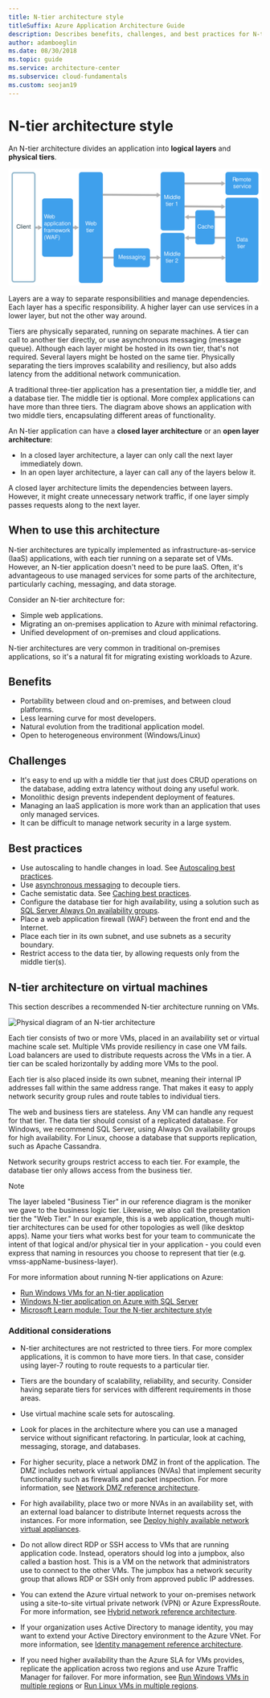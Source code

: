 ```yaml
---
title: N-tier architecture style
titleSuffix: Azure Application Architecture Guide
description: Describes benefits, challenges, and best practices for N-tier architectures on Azure.
author: adamboeglin
ms.date: 08/30/2018
ms.topic: guide
ms.service: architecture-center
ms.subservice: cloud-fundamentals
ms.custom: seojan19
---
```


# N-tier architecture style

An N-tier architecture divides an application into **logical layers** and **physical tiers**.

![Logical diagram of an N-tier architecture style](./images/n-tier-logical.svg)

Layers are a way to separate responsibilities and manage dependencies. Each layer has a specific responsibility. A higher layer can use services in a lower layer, but not the other way around.

Tiers are physically separated, running on separate machines. A tier can call to another tier directly, or use asynchronous messaging (message queue). Although each layer might be hosted in its own tier, that's not required. Several layers might be hosted on the same tier. Physically separating the tiers improves scalability and resiliency, but also adds latency from the additional network communication.

A traditional three-tier application has a presentation tier, a middle tier, and a database tier. The middle tier is optional. More complex applications can have more than three tiers. The diagram above shows an application with two middle tiers, encapsulating different areas of functionality.

An N-tier application can have a **closed layer architecture** or an **open layer architecture**:

- In a closed layer architecture, a layer can only call the next layer immediately down.
- In an open layer architecture, a layer can call any of the layers below it.

A closed layer architecture limits the dependencies between layers. However, it might create unnecessary network traffic, if one layer simply passes requests along to the next layer.

## When to use this architecture

N-tier architectures are typically implemented as infrastructure-as-service (IaaS) applications, with each tier running on a separate set of VMs. However, an N-tier application doesn't need to be pure IaaS. Often, it's advantageous to use managed services for some parts of the architecture, particularly caching, messaging, and data storage.

Consider an N-tier architecture for:

- Simple web applications.
- Migrating an on-premises application to Azure with minimal refactoring.
- Unified development of on-premises and cloud applications.

N-tier architectures are very common in traditional on-premises applications, so it's a natural fit for migrating existing workloads to Azure.

## Benefits

- Portability between cloud and on-premises, and between cloud platforms.
- Less learning curve for most developers.
- Natural evolution from the traditional application model.
- Open to heterogeneous environment (Windows/Linux)

## Challenges

- It's easy to end up with a middle tier that just does CRUD operations on the database, adding extra latency without doing any useful work.
- Monolithic design prevents independent deployment of features.
- Managing an IaaS application is more work than an application that uses only managed services.
- It can be difficult to manage network security in a large system.

## Best practices

- Use autoscaling to handle changes in load. See [Autoscaling best practices][autoscaling].
- Use [asynchronous messaging](https://docs.microsoft.com/azure/service-bus-messaging/service-bus-async-messaging) to decouple tiers.
- Cache semistatic data. See [Caching best practices][caching].
- Configure the database tier for high availability, using a solution such as [SQL Server Always On availability groups][sql-always-on].
- Place a web application firewall (WAF) between the front end and the Internet.
- Place each tier in its own subnet, and use subnets as a security boundary.
- Restrict access to the data tier, by allowing requests only from the middle tier(s).

## N-tier architecture on virtual machines

This section describes a recommended N-tier architecture running on VMs.

![Physical diagram of an N-tier architecture](./images/n-tier-physical.png)

Each tier consists of two or more VMs, placed in an availability set or virtual machine scale set. Multiple VMs provide resiliency in case one VM fails. Load balancers are used to distribute requests across the VMs in a tier. A tier can be scaled horizontally by adding more VMs to the pool.

Each tier is also placed inside its own subnet, meaning their internal IP addresses fall within the same address range. That makes it easy to apply network security group rules and route tables to individual tiers.

The web and business tiers are stateless. Any VM can handle any request for that tier. The data tier should consist of a replicated database. For Windows, we recommend SQL Server, using Always On availability groups for high availability. For Linux, choose a database that supports replication, such as Apache Cassandra.

Network security groups restrict access to each tier. For example, the database tier only allows access from the business tier.

> [!NOTE]
> The layer labeled "Business Tier" in our reference diagram is the moniker we gave to the business logic tier. Likewise, we also call the presentation tier the "Web Tier." In our example, this is a web application, though multi-tier architectures can be used for other topologies as well (like desktop apps). 
Name your tiers what works best for your team to communicate the intent of that logical and/or physical tier in your application - you could even express that naming in resources you choose to represent that tier (e.g. vmss-appName-business-layer).

For more information about running N-tier applications on Azure:

- [Run Windows VMs for an N-tier application][n-tier-windows]
- [Windows N-tier application on Azure with SQL Server][n-tier-linux]
- [Microsoft Learn module: Tour the N-tier architecture style](https://docs.microsoft.com/learn/modules/n-tier-architecture/)

### Additional considerations

- N-tier architectures are not restricted to three tiers. For more complex applications, it is common to have more tiers. In that case, consider using layer-7 routing to route requests to a particular tier.

- Tiers are the boundary of scalability, reliability, and security. Consider having separate tiers for services with different requirements in those areas.

- Use virtual machine scale sets for autoscaling.

- Look for places in the architecture where you can use a managed service without significant refactoring. In particular, look at caching, messaging, storage, and databases.

- For higher security, place a network DMZ in front of the application. The DMZ includes network virtual appliances (NVAs) that implement security functionality such as firewalls and packet inspection. For more information, see [Network DMZ reference architecture][dmz].

- For high availability, place two or more NVAs in an availability set, with an external load balancer to distribute Internet requests across the instances. For more information, see [Deploy highly available network virtual appliances][ha-nva].

- Do not allow direct RDP or SSH access to VMs that are running application code. Instead, operators should log into a jumpbox, also called a bastion host. This is a VM on the network that administrators use to connect to the other VMs. The jumpbox has a network security group that allows RDP or SSH only from approved public IP addresses.

- You can extend the Azure virtual network to your on-premises network using a site-to-site virtual private network (VPN) or Azure ExpressRoute. For more information, see [Hybrid network reference architecture][hybrid-network].

- If your organization uses Active Directory to manage identity, you may want to extend your Active Directory environment to the Azure VNet. For more information, see [Identity management reference architecture][identity].

- If you need higher availability than the Azure SLA for VMs provides, replicate the application across two regions and use Azure Traffic Manager for failover. For more information, see [Run Windows VMs in multiple regions][multiregion-windows] or [Run Linux VMs in multiple regions][multiregion-linux].

[autoscaling]: ../../best-practices/auto-scaling.md
[caching]: ../../best-practices/caching.md
[dmz]: ../../reference-architectures/dmz/secure-vnet-dmz.md
[ha-nva]: ../../reference-architectures/dmz/nva-ha.md
[hybrid-network]: ../../reference-architectures/hybrid-networking/index.md
[identity]: ../../reference-architectures/identity/index.md
[multiregion-linux]: ../../reference-architectures/n-tier/n-tier-cassandra.md
[multiregion-windows]: ../../reference-architectures/n-tier/multi-region-sql-server.md
[n-tier-linux]: ../../reference-architectures/n-tier/n-tier-cassandra.md
[n-tier-windows]: ../../reference-architectures/n-tier/n-tier-sql-server.md
[sql-always-on]: https://docs.microsoft.com/sql/database-engine/availability-groups/windows/always-on-availability-groups-sql-server
